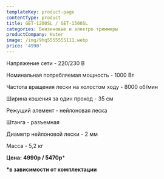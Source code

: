 ```yaml
---
templateKey: product-page
contentType: product
title: GET-1200SL / GET-1500SL
categories: Бензиновые и электро триммеры
productCompany: Huter
image: /img/9hq5555555111.webp
price: '4990'
---
```

Напряжение сети - 220/230 В

Номинальная потребляемая мощность - 1000 Вт

Частота вращения лески на холостом ходу - 8000 об/мин

Ширина кошения за один проход - 35 см

Режущий элемент - нейлоновая леска

Штанга - разъемная

Диаметр нейлоновой лески - 2 мм

Масса - 5,2 кг

**Цена:** **4990р / 5470р***

**\*в зависимости от комплектации**
